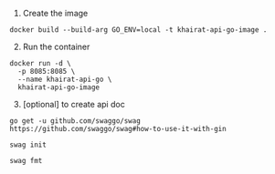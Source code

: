 1. Create the image

```
docker build --build-arg GO_ENV=local -t khairat-api-go-image .
```

2. Run the container

```
docker run -d \
  -p 8085:8085 \
  --name khairat-api-go \
  khairat-api-go-image
```

3. [optional] to create api doc

```
go get -u github.com/swaggo/swag
https://github.com/swaggo/swag#how-to-use-it-with-gin

swag init

swag fmt
```
